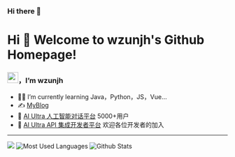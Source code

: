 ### Hi there 👋
# Hi 🎉 Welcome to wzunjh's Github Homepage!
### <img src="https://media.giphy.com/media/hvRJCLFzcasrR4ia7z/giphy.gif" width="25px">，I’m wzunjh

- 👨‍💻 I’m currently learning Java，Python，JS，Vue...
- ✍️ [MyBlog](https://wzunjh.top)
- 💬 [AI Ultra 人工智能对话平台](https://chat.wzunjh.top) 5000+用户
- 🤖 [AI Ultra API 集成开发者平台](https://api.wzunjh.top) 欢迎各位开发者的加入

<hr/>

![](https://raw.githubusercontent.com/anzhihe/anzhihe/main/assets/github-contribution-grid-snake.svg)
![Most Used Languages](https://github-readme-stats.vercel.app/api/top-langs/?username=wzunjh&theme=dark&layout=compact)
![Github Stats](https://github-readme-stats.vercel.app/api?username=wzunjh&show_icons=true&theme=dark&count_private=true)


